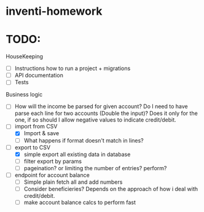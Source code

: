 # inventi-homework

# TODO:
HouseKeeping
- [ ] Instructions how to run a project + migrations
- [ ] API documentation
- [ ] Tests

Business logic
- [ ] How will the income be parsed for given account? Do I need to have parse each line for two accounts (Double the input)? Does it only for the one, if so should I allow negative values to indicate credit/debit. 
- [ ] import from CSV
    - [x] Import & save
    - [ ] What happens if format doesn't match in lines?
- [ ] export to CSV
    - [x] simple export all existing data in database
    - [ ] filter export by params
    - [ ] pageination? or limiting the number of entries? perform? 
- [ ] endpoint for account balance
    - [ ] Simple plain fetch all and add numbers
    - [ ] Consider beneficieries? Depends on the approach of how i deal with credit/debit. 
    - [ ] make account balance calcs to perform fast